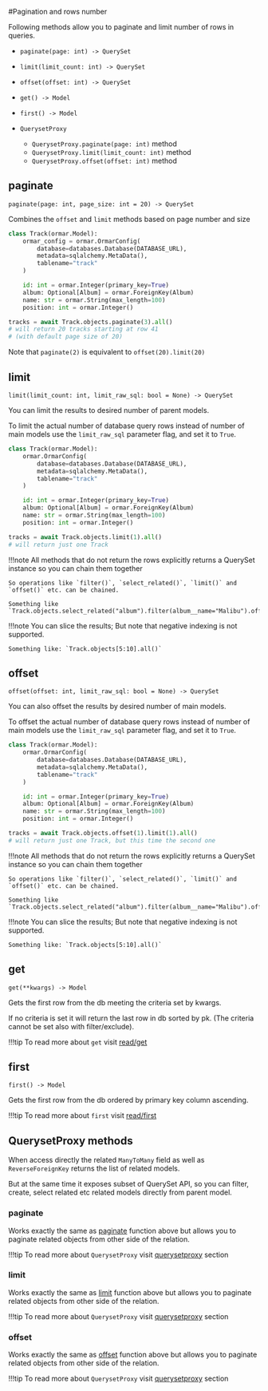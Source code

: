 #Pagination and rows number

Following methods allow you to paginate and limit number of rows in queries. 

* `paginate(page: int) -> QuerySet`
* `limit(limit_count: int) -> QuerySet`
* `offset(offset: int) -> QuerySet`
* `get() -> Model`
* `first() -> Model`


* `QuerysetProxy`
    * `QuerysetProxy.paginate(page: int)` method
    * `QuerysetProxy.limit(limit_count: int)` method
    * `QuerysetProxy.offset(offset: int)` method

## paginate

`paginate(page: int, page_size: int = 20) -> QuerySet`

Combines the `offset` and `limit` methods based on page number and size

```python
class Track(ormar.Model):
    ormar_config = ormar.OrmarConfig(
        database=databases.Database(DATABASE_URL),
        metadata=sqlalchemy.MetaData(),
        tablename="track"
    )

    id: int = ormar.Integer(primary_key=True)
    album: Optional[Album] = ormar.ForeignKey(Album)
    name: str = ormar.String(max_length=100)
    position: int = ormar.Integer()
```

```python
tracks = await Track.objects.paginate(3).all()
# will return 20 tracks starting at row 41 
# (with default page size of 20)
```

Note that `paginate(2)` is equivalent to `offset(20).limit(20)`

## limit

`limit(limit_count: int, limit_raw_sql: bool = None) -> QuerySet`

You can limit the results to desired number of parent models.

To limit the actual number of database query rows instead of number of main models
use the `limit_raw_sql` parameter flag, and set it to `True`.

```python
class Track(ormar.Model):
    ormar.OrmarConfig(
        database=databases.Database(DATABASE_URL),
        metadata=sqlalchemy.MetaData(),
        tablename="track"
    )

    id: int = ormar.Integer(primary_key=True)
    album: Optional[Album] = ormar.ForeignKey(Album)
    name: str = ormar.String(max_length=100)
    position: int = ormar.Integer()
```

```python
tracks = await Track.objects.limit(1).all()
# will return just one Track
```

!!!note
    All methods that do not return the rows explicitly returns a QuerySet instance so you can chain them together
    
    So operations like `filter()`, `select_related()`, `limit()` and `offset()` etc. can be chained.
    
    Something like `Track.objects.select_related("album").filter(album__name="Malibu").offset(1).limit(1).all()`

!!!note
    You can slice the results; But note that negative indexing is not supported.

    Something like: `Track.objects[5:10].all()`

## offset

`offset(offset: int, limit_raw_sql: bool = None) -> QuerySet`

You can also offset the results by desired number of main models.

To offset the actual number of database query rows instead of number of main models
use the `limit_raw_sql` parameter flag, and set it to `True`.

```python
class Track(ormar.Model):
    ormar.OrmarConfig(
        database=databases.Database(DATABASE_URL),
        metadata=sqlalchemy.MetaData(),
        tablename="track"
    )

    id: int = ormar.Integer(primary_key=True)
    album: Optional[Album] = ormar.ForeignKey(Album)
    name: str = ormar.String(max_length=100)
    position: int = ormar.Integer()
```

```python
tracks = await Track.objects.offset(1).limit(1).all()
# will return just one Track, but this time the second one
```

!!!note
    All methods that do not return the rows explicitly returns a QuerySet instance so you can chain them together
    
    So operations like `filter()`, `select_related()`, `limit()` and `offset()` etc. can be chained.
    
    Something like `Track.objects.select_related("album").filter(album__name="Malibu").offset(1).limit(1).all()`

!!!note
    You can slice the results; But note that negative indexing is not supported.

    Something like: `Track.objects[5:10].all()`


## get

`get(**kwargs) -> Model` 

Gets the first row from the db meeting the criteria set by kwargs.

If no criteria is set it will return the last row in db sorted by pk.
(The criteria cannot be set also with filter/exclude).

!!!tip
    To read more about `get` visit [read/get](./read/#get)


## first

`first() -> Model` 

Gets the first row from the db ordered by primary key column ascending.

!!!tip
    To read more about `first` visit [read/first](./read/#first)


## QuerysetProxy methods

When access directly the related `ManyToMany` field as well as `ReverseForeignKey`
returns the list of related models.

But at the same time it exposes subset of QuerySet API, so you can filter, create,
select related etc related models directly from parent model.

### paginate

Works exactly the same as [paginate](./#paginate) function above but allows you to paginate related
objects from other side of the relation.

!!!tip 
    To read more about `QuerysetProxy` visit [querysetproxy][querysetproxy] section

### limit

Works exactly the same as [limit](./#limit) function above but allows you to paginate related
objects from other side of the relation.

!!!tip 
    To read more about `QuerysetProxy` visit [querysetproxy][querysetproxy] section

### offset

Works exactly the same as [offset](./#offset) function above but allows you to paginate related
objects from other side of the relation.

!!!tip 
    To read more about `QuerysetProxy` visit [querysetproxy][querysetproxy] section

[querysetproxy]: ../relations/queryset-proxy.md
